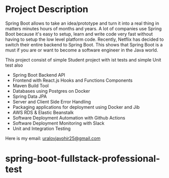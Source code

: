 [comment]: <> ([![CICD]&#40;https://github.com/amigoscode/spring-boot-fullstack-professional/actions/workflows/deploy.yml/badge.svg?branch=main&#41;]&#40;https://github.com/amigoscode/spring-boot-fullstack-professional/actions/workflows/deploy.yml&#41;)

[comment]: <> (https://amigoscode.com/p/full-stack-spring-boot-react)

[comment]: <> (![Cover]&#40;https://user-images.githubusercontent.com/40702606/111074799-bdfbcf00-84dc-11eb-98c0-d40a99aa0da7.png&#41;)

# Project Description
Spring Boot allows to take an idea/prototype and turn it into a real thing in matters minutes hours of months and years. A lot of companies use Spring Boot because it's easy to setup, learn and write code very fast without having to setup the low level platform code. Recently, Netflix has decided to switch their entire backend to Spring Boot. This shows that Spring Boot is a must if you are or want to become a software engineer in the Java world.

This project consist of simple Student project with ist tests and simple Unit test also

- Spring Boot Backend API
- Frontend with React.js Hooks and Functions Components
- Maven Build Tool
- Databases using Postgres on Docker
- Spring Data JPA
- Server and Client Side Error Handling
- Packaging applications for deployment using Docker and Jib
- AWS RDS & Elastic Beanstalk
- Software Deployment Automation with Github Actions
- Software Deployment Monitoring with Slack
- Unit and Integration Testing

Here is my email: uralovjavohir25@gmail.com

# spring-boot-fullstack-professional-test
